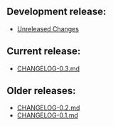 ## Development release:
  * [Unreleased Changes][0]

## Current release:
  * [CHANGELOG-0.3.md][3]

## Older releases:
  * [CHANGELOG-0.2.md][2]
  * [CHANGELOG-0.1.md][1]

[3]: https://github.com/heptio/developer-dash/blob/master/changelogs/CHANGELOG-0.3.md
[2]: https://github.com/heptio/developer-dash/blob/master/changelogs/CHANGELOG-0.2.md
[1]: https://github.com/heptio/developer-dash/blob/master/changelogs/CHANGELOG-0.1.md
[0]: https://github.com/heptio/developer-dash/blob/master/changelogs/unreleased
